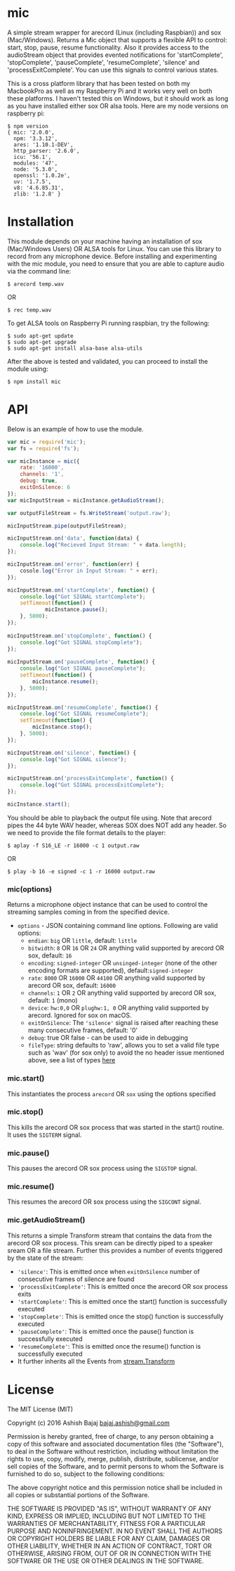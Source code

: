 # mic
A simple stream wrapper for arecord (Linux (including Raspbian)) and sox (Mac/Windows). Returns a Mic object that supports a flexible API to control: start, stop, pause, resume functionality. Also it provides access to the audioStream object that provides evented notifications for 'startComplete', 'stopComplete', 'pauseComplete', 'resumeComplete', 'silence' and 'processExitComplete'. You can use this signals to control various states.

This is a cross platform library that has been tested on both my MacbookPro as well as my Raspberry Pi and it works very well on both these platforms. I haven't tested this on Windows, but it should work as long as you have installed either sox OR alsa tools. Here are my node versions on raspberry pi:

```
$ npm version
{ mic: '2.0.0',
  npm: '3.3.12',
  ares: '1.10.1-DEV',
  http_parser: '2.6.0',
  icu: '56.1',
  modules: '47',
  node: '5.3.0',
  openssl: '1.0.2e',
  uv: '1.7.5',
  v8: '4.6.85.31',
  zlib: '1.2.8' }
```

Installation
============
This module depends on your machine having an installation of sox (Mac/Windows Users) OR ALSA tools for Linux. You can use this library to record from any microphone device.
Before installing and experimenting with the mic module, you need to ensure that you are able to capture audio via the command line:

```
$ arecord temp.wav
```
OR
```
$ rec temp.wav
```
To get ALSA tools on Raspberry Pi running raspbian, try the following:
```
$ sudo apt-get update
$ sudo apt-get upgrade
$ sudo apt-get install alsa-base alsa-utils
```

After the above is tested and validated, you can proceed to install the module using:

```
$ npm install mic
```

API
============
Below is an example of how to use the module. 
```javascript
var mic = require('mic');
var fs = require('fs');

var micInstance = mic({
    rate: '16000',
    channels: '1',
    debug: true,
    exitOnSilence: 6
});
var micInputStream = micInstance.getAudioStream();

var outputFileStream = fs.WriteStream('output.raw');

micInputStream.pipe(outputFileStream);

micInputStream.on('data', function(data) {
    console.log("Recieved Input Stream: " + data.length);
});

micInputStream.on('error', function(err) {
    cosole.log("Error in Input Stream: " + err);
});

micInputStream.on('startComplete', function() {
    console.log("Got SIGNAL startComplete");
    setTimeout(function() {
            micInstance.pause();
    }, 5000);
});
    
micInputStream.on('stopComplete', function() {
    console.log("Got SIGNAL stopComplete");
});
    
micInputStream.on('pauseComplete', function() {
    console.log("Got SIGNAL pauseComplete");
    setTimeout(function() {
        micInstance.resume();
    }, 5000);
});

micInputStream.on('resumeComplete', function() {
    console.log("Got SIGNAL resumeComplete");
    setTimeout(function() {
        micInstance.stop();
    }, 5000);
});

micInputStream.on('silence', function() {
    console.log("Got SIGNAL silence");
});

micInputStream.on('processExitComplete', function() {
    console.log("Got SIGNAL processExitComplete");
});

micInstance.start();
```

You should be able to playback the output file using. Note that arecord pipes the 44 byte WAV header, whereas SOX does NOT add any header. So we need to provide the file format details to the player:

```
$ aplay -f S16_LE -r 16000 -c 1 output.raw
```
OR
```
$ play -b 16 -e signed -c 1 -r 16000 output.raw
```

### mic(options)
Returns a microphone object instance that can be used to control the streaming samples coming in from the specified device.
* `options` - JSON containing command line options. Following are valid options:
    * `endian`: `big` OR `little`, default: `little`
    * `bitwidth`: `8` OR `16` OR `24` OR anything valid supported by arecord OR sox, default: `16`
    * `encoding`: `signed-integer` OR `unsinged-integer` (none of the other encoding formats are supported), default:`signed-integer`
    * `rate`: `8000` OR `16000` OR `44100` OR anything valid supported by arecord OR sox, default: `16000`
    * `channels`: `1` OR `2` OR anything valid supported by arecord OR sox, default: `1` (mono)
    * `device`: `hw:0,0` OR `plughw:1, 0` OR anything valid supported by arecord. Ignored for sox on macOS.
    * `exitOnSilence`: The `'silence'` signal is raised after reaching these many consecutive frames, default: '0'
    * `debug`: true OR false - can be used to aide in debugging
    * `fileType`: string defaults to 'raw', allows you to set a valid file type such as 'wav' (for sox only) to avoid the no header issue mentioned above, see a list of types [here](http://sox.sourceforge.net/soxformat.html)

### mic.start()
This instantiates the process `arecord` OR `sox` using the options specified

### mic.stop()
This kills the arecord OR sox process that was started in the start() routine. It uses the `SIGTERM` signal.

### mic.pause()
This pauses the arecord OR sox process using the `SIGSTOP` signal.

### mic.resume()
This resumes the arecord OR sox process using the `SIGCONT` signal.

### mic.getAudioStream()
This returns a simple Transform stream that contains the data from the arecord OR sox process. This sream can be directly piped to a speaker sream OR a file stream. Further this provides a number of events triggered by the state of the stream:
* `'silence'`: This is emitted once when `exitOnSilence` number of consecutive frames of silence are found
* `'processExitComplete'`: This is emitted once the arecord OR sox process exits
* `'startComplete'`: This is emitted once the start() function is successfully executed
* `'stopComplete'`: This is emitted once the stop() function is successfully executed
* `'pauseComplete'`: This is emitted once the pause() function is successfully executed
* `'resumeComplete'`: This is emitted once the resume() function is successfully executed
* It further inherits all the Events from [stream.Transform](http://nodejs.org/api/stream.html#stream_class_stream_transform)


License
==========
The MIT License (MIT)

Copyright (c) 2016 Ashish Bajaj bajaj.ashish@gmail.com

Permission is hereby granted, free of charge, to any person obtaining a copy of this software and associated documentation files (the "Software"), to deal in the Software without restriction, including without limitation the rights to use, copy, modify, merge, publish, distribute, sublicense, and/or sell copies of the Software, and to permit persons to whom the Software is furnished to do so, subject to the following conditions:

The above copyright notice and this permission notice shall be included in all copies or substantial portions of the Software.

THE SOFTWARE IS PROVIDED "AS IS", WITHOUT WARRANTY OF ANY KIND, EXPRESS OR IMPLIED, INCLUDING BUT NOT LIMITED TO THE WARRANTIES OF MERCHANTABILITY, FITNESS FOR A PARTICULAR PURPOSE AND NONINFRINGEMENT. IN NO EVENT SHALL THE AUTHORS OR COPYRIGHT HOLDERS BE LIABLE FOR ANY CLAIM, DAMAGES OR OTHER LIABILITY, WHETHER IN AN ACTION OF CONTRACT, TORT OR OTHERWISE, ARISING FROM, OUT OF OR IN CONNECTION WITH THE SOFTWARE OR THE USE OR OTHER DEALINGS IN THE SOFTWARE.
